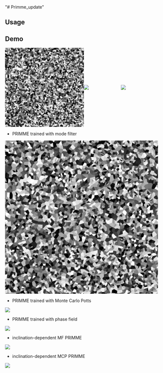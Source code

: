 "# Primme_update" 

## 

## Usage

## Demo

<div style="display: flex; justify-content: center; align-items: center;">
  <img src="materials/mf.gif" width="260" />
  <img src="materials/mcp.gif" width="260" />
  <img src="materials/phase_field.gif" width="260" />
</div>

- PRIMME trained with mode filter
<div style="display: flex; justify-content: center; align-items: center;">
  <img src="materials/mf.gif" width="600" />
</div>

- PRIMME trained with Monte Carlo Potts
<div style="display: flex; justify-content: center; align-items: center;">
  <img src="materials/mcp.gif" width="600" />
</div>

- PRIMME trained with phase field
<div style="display: flex; justify-content: center; align-items: center;">
  <img src="materials/phase_field.gif" width="600" />
</div>

- inclination-dependent MF PRIMME
<div style="display: flex; justify-content: center; align-items: center;">
  <img src="materials/mf_incl.gif" width="600" />
</div>

- inclination-dependent MCP PRIMME
<div style="display: flex; justify-content: center; align-items: center;">
  <img src="materials/mcp_incl.gif" width="600" />
</div>
